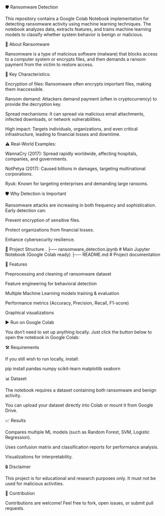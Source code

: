 🛡️ Ransomware Detection

This repository contains a Google Colab Notebook implementation for detecting ransomware activity using machine learning techniques. The notebook analyzes data, extracts features, and trains machine learning models to classify whether system behavior is benign or malicious.

🦠 About Ransomware

Ransomware is a type of malicious software (malware) that blocks access to a computer system or encrypts files, and then demands a ransom payment from the victim to restore access.

🔑 Key Characteristics:

Encryption of files: Ransomware often encrypts important files, making them inaccessible.

Ransom demand: Attackers demand payment (often in cryptocurrency) to provide the decryption key.

Spread mechanisms: It can spread via malicious email attachments, infected downloads, or network vulnerabilities.

High impact: Targets individuals, organizations, and even critical infrastructure, leading to financial losses and downtime.

⚠️ Real-World Examples:

WannaCry (2017): Spread rapidly worldwide, affecting hospitals, companies, and governments.

NotPetya (2017): Caused billions in damages, targeting multinational corporations.

Ryuk: Known for targeting enterprises and demanding large ransoms.

🛡️ Why Detection is Important

Ransomware attacks are increasing in both frequency and sophistication. Early detection can:

Prevent encryption of sensitive files.

Protect organizations from financial losses.

Enhance cybersecurity resilience.

📂 Project Structure
.
├── ransomware_detection.ipynb   # Main Jupyter Notebook (Google Colab ready)
├── README.md                    # Project documentation

🚀 Features

Preprocessing and cleaning of ransomware dataset

Feature engineering for behavioral detection

Multiple Machine Learning models training & evaluation

Performance metrics (Accuracy, Precision, Recall, F1-score)

Graphical visualizations

▶️ Run on Google Colab

You don’t need to set up anything locally. Just click the button below to open the notebook in Google Colab:

🛠️ Requirements

If you still wish to run locally, install:

pip install pandas numpy scikit-learn matplotlib seaborn

📊 Dataset

The notebook requires a dataset containing both ransomware and benign activity.

You can upload your dataset directly into Colab or mount it from Google Drive.

📈 Results

Compares multiple ML models (such as Random Forest, SVM, Logistic Regression).

Uses confusion matrix and classification reports for performance analysis.

Visualizations for interpretability.

🔒 Disclaimer

This project is for educational and research purposes only.
It must not be used for malicious activities.

🤝 Contribution

Contributions are welcome! Feel free to fork, open issues, or submit pull requests.

